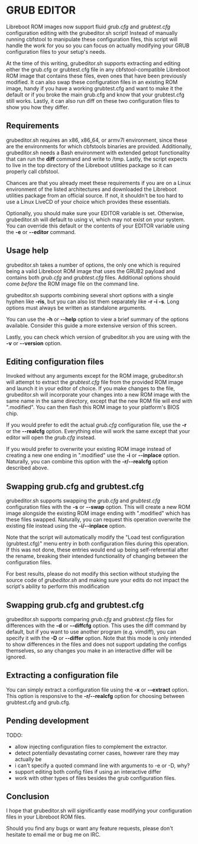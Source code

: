 # GRUB EDITOR

Libreboot ROM images now support fluid _grub.cfg_ and _grubtest.cfg_
configuration editing with the grubeditor.sh script! Instead of manually running
cbfstool to manipulate these configuration files, this script will handle the
work for you so you can focus on actually modifying your GRUB configuration
files to your setup's needs.

At the time of this writing, grubeditor.sh supports extracting and editing
either the grub.cfg or grubtest.cfg file in any cbfstool-compatible Libreboot
ROM image that contains these files, even ones that have been previously
modified. It can also swap these configuration files in an existing ROM image,
handy if you have a working grubtest.cfg and want to make it the default or if
you broke the main grub.cfg and know that your grubtest.cfg still works. Lastly,
it can also run diff on these two configuration files to show you how they
differ.

## Requirements

grubeditor.sh requires an x86, x86\_64, or armv7l environment, since these are
the environments for which cbfstools binaries are provided. Additionally,
grubeditor.sh needs a Bash environment with extended getopt functionality that
can run the **diff** command and write to /tmp. Lastly, the script expects to
live in the top directory of the Libreboot utilities package so it can properly
call cbfstool.

Chances are that you already meet these requirements if you are on a Linux
environment of the listed architectures and downloaded the Libreboot utilities
package from an official source. If not, it shouldn't be too hard to use a
Linux LiveCD of your choice which provides these essentials.

Optionally, you should make sure your EDITOR variable is set. Otherwise,
grubeditor.sh will default to using vi, which may not exist on your system. You
can override this default or the contents of your EDITOR variable using the
**-e** or **--editor** command.

## Usage help

grubeditor.sh takes a number of options, the only one which is required being a
valid Libreboot ROM image that uses the GRUB2 payload and contains both
_grub.cfg_ and _grubtest.cfg_ files. Additional options should come _before_ the
ROM image file on the command line.

grubeditor.sh supports combining several short options with a single hyphen
like **-ris**, but you can also list them separately like **-r -i -s**. Long
options must always be written as standalone arguments.

You can use the **-h** or **--help** option to view a brief summary of the
options available. Consider this guide a more extensive version of this screen.

Lastly, you can check which version of grubeditor.sh you are using with the
**-v** or **--version** option.

## Editing configuration files

Invoked without any arguments except for the ROM image, grubeditor.sh will
attempt to extract the _grubtest.cfg_ file from the provided ROM image and
launch it in your editor of choice. If you make changes to the file,
grubeditor.sh will incorporate your changes into a new ROM image with the same
name in the same directory, except that the new ROM file will end with
".modified". You can then flash this ROM image to your platform's BIOS chip.

If you would prefer to edit the actual _grub.cfg_ configuration file, use the
**-r** or the **--realcfg** option. Everything else will work the same except
that your editor will open the _grub.cfg_ instead. 

If you would prefer to overwrite your existing ROM image instead of creating a
new one ending in ".modified" use the **-i** or **--inplace** option.
Naturally, you can combine this option with the **-r/--realcfg** option
described above.

## Swapping grub.cfg and grubtest.cfg

grubeditor.sh supports swapping the _grub.cfg_ and _grubtest.cfg_ configuration
files with the **-s** or **--swap** option. This will create a new ROM image
alongside the existing ROM image ending with ".modified" which has these files
swapped. Naturally, you can request this operation overwrite the existing file
instead using the **-i/--inplace** option.

Note that the script will automatically modify the "Load test configuration
(grubtest.cfg)" menu entry in both configuration files during this operation.
If this was not done, these entries would end up being self-referential after
the rename, breaking their intended functionality of changing between the
configuration files.

For best results, please do not modify this section without studying the source
code of _grubeditor.sh_ and making sure your edits do not impact the script's
ability to perform this modification

## Swapping grub.cfg and grubtest.cfg

grubeditor.sh supports comparing _grub.cfg_ and _grubtest.cfg_ files for
differences with the **-d** or **--diffcfg** option. This uses the diff command
by default, but if you want to use another program (e.g. vimdiff), you can
specify it with the **-D** or **--differ** option. Note that this mode is only
intended to show differences in the files and does not support updating the
configs themselves, so any changes you make in an interactive differ will be
ignored.

## Extracting a configuration file

You can simply extract a configuration file using the **-x** or **--extract**
option. This option is responsive to the **-r/--realcfg** option for choosing
between grubtest.cfg and grub.cfg.

## Pending development

TODO:
-   allow injecting configuration files to complement the extractor.
-   detect potentially devastating corner cases, however rare they may actually be
-   i can't specify a quoted command line with arguments to -e or -D, why?
-   support editing both config files if using an interactive differ
-   work with other types of files besides the grub configuration files.

## Conclusion

I hope that grubeditor.sh will significantly ease modifying your configuration
files in your Libreboot ROM files.

Should you find any bugs or want any feature requests, please don't hesitate to
email me or bug me on IRC.

